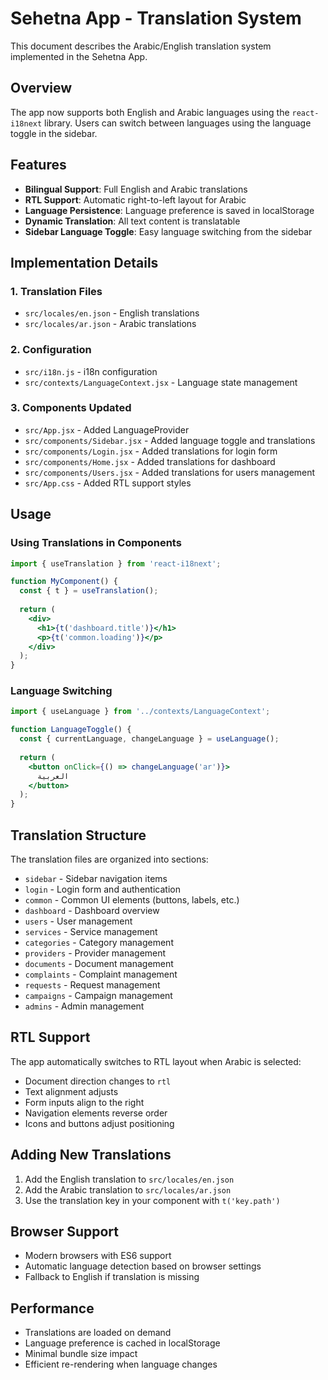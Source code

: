 # Sehetna App - Translation System

This document describes the Arabic/English translation system implemented in the Sehetna App.

## Overview

The app now supports both English and Arabic languages using the `react-i18next` library. Users can switch between languages using the language toggle in the sidebar.

## Features

- **Bilingual Support**: Full English and Arabic translations
- **RTL Support**: Automatic right-to-left layout for Arabic
- **Language Persistence**: Language preference is saved in localStorage
- **Dynamic Translation**: All text content is translatable
- **Sidebar Language Toggle**: Easy language switching from the sidebar

## Implementation Details

### 1. Translation Files

- `src/locales/en.json` - English translations
- `src/locales/ar.json` - Arabic translations

### 2. Configuration

- `src/i18n.js` - i18n configuration
- `src/contexts/LanguageContext.jsx` - Language state management

### 3. Components Updated

- `src/App.jsx` - Added LanguageProvider
- `src/components/Sidebar.jsx` - Added language toggle and translations
- `src/components/Login.jsx` - Added translations for login form
- `src/components/Home.jsx` - Added translations for dashboard
- `src/components/Users.jsx` - Added translations for users management
- `src/App.css` - Added RTL support styles

## Usage

### Using Translations in Components

```jsx
import { useTranslation } from 'react-i18next';

function MyComponent() {
  const { t } = useTranslation();
  
  return (
    <div>
      <h1>{t('dashboard.title')}</h1>
      <p>{t('common.loading')}</p>
    </div>
  );
}
```

### Language Switching

```jsx
import { useLanguage } from '../contexts/LanguageContext';

function LanguageToggle() {
  const { currentLanguage, changeLanguage } = useLanguage();
  
  return (
    <button onClick={() => changeLanguage('ar')}>
      العربية
    </button>
  );
}
```

## Translation Structure

The translation files are organized into sections:

- `sidebar` - Sidebar navigation items
- `login` - Login form and authentication
- `common` - Common UI elements (buttons, labels, etc.)
- `dashboard` - Dashboard overview
- `users` - User management
- `services` - Service management
- `categories` - Category management
- `providers` - Provider management
- `documents` - Document management
- `complaints` - Complaint management
- `requests` - Request management
- `campaigns` - Campaign management
- `admins` - Admin management

## RTL Support

The app automatically switches to RTL layout when Arabic is selected:

- Document direction changes to `rtl`
- Text alignment adjusts
- Form inputs align to the right
- Navigation elements reverse order
- Icons and buttons adjust positioning

## Adding New Translations

1. Add the English translation to `src/locales/en.json`
2. Add the Arabic translation to `src/locales/ar.json`
3. Use the translation key in your component with `t('key.path')`

## Browser Support

- Modern browsers with ES6 support
- Automatic language detection based on browser settings
- Fallback to English if translation is missing

## Performance

- Translations are loaded on demand
- Language preference is cached in localStorage
- Minimal bundle size impact
- Efficient re-rendering when language changes 
